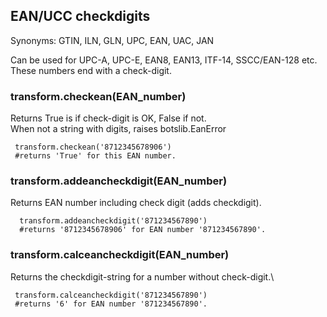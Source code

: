 ## EAN/UCC checkdigits

Synonyms: GTIN, ILN, GLN, UPC, EAN, UAC, JAN

Can be used for UPC-A, UPC-E, EAN8, EAN13, ITF-14, SSCC/EAN-128 etc.  
These numbers end with a check-digit.


### transform.checkean(EAN\_number)

Returns True is if check-digit is OK, False if not.  
When not a string with digits, raises botslib.EanError

     transform.checkean('8712345678906') 
     #returns 'True' for this EAN number.


### transform.addeancheckdigit(EAN\_number)

Returns EAN number including check digit (adds checkdigit).

      transform.addeancheckdigit('871234567890') 
      #returns '8712345678906' for EAN number '871234567890'.


### transform.calceancheckdigit(EAN\_number)

Returns the checkdigit-string for a number without check-digit.\

     transform.calceancheckdigit('871234567890') 
     #returns '6' for EAN number '871234567890'.
